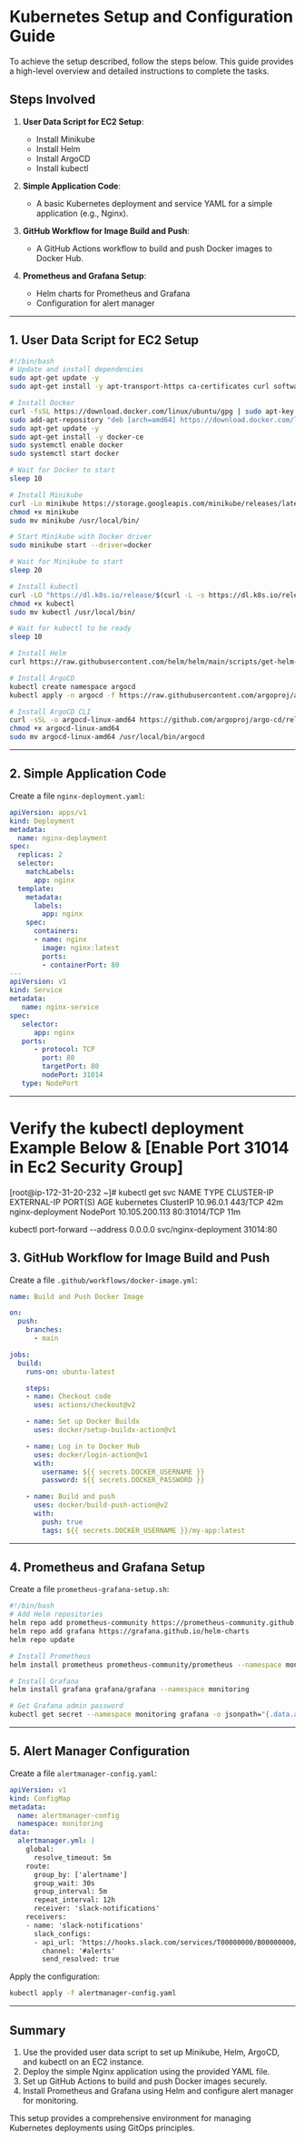 # Kubernetes Setup and Configuration Guide

To achieve the setup described, follow the steps below. This guide provides a high-level overview and detailed instructions to complete the tasks.

## Steps Involved

1. **User Data Script for EC2 Setup**:
    - Install Minikube
    - Install Helm
    - Install ArgoCD
    - Install kubectl

2. **Simple Application Code**:
    - A basic Kubernetes deployment and service YAML for a simple application (e.g., Nginx).

3. **GitHub Workflow for Image Build and Push**:
    - A GitHub Actions workflow to build and push Docker images to Docker Hub.

4. **Prometheus and Grafana Setup**:
    - Helm charts for Prometheus and Grafana
    - Configuration for alert manager

---

## 1. User Data Script for EC2 Setup

```bash
#!/bin/bash
# Update and install dependencies
sudo apt-get update -y
sudo apt-get install -y apt-transport-https ca-certificates curl software-properties-common

# Install Docker
curl -fsSL https://download.docker.com/linux/ubuntu/gpg | sudo apt-key add -
sudo add-apt-repository "deb [arch=amd64] https://download.docker.com/linux/ubuntu $(lsb_release -cs) stable"
sudo apt-get update -y
sudo apt-get install -y docker-ce
sudo systemctl enable docker
sudo systemctl start docker

# Wait for Docker to start
sleep 10

# Install Minikube
curl -Lo minikube https://storage.googleapis.com/minikube/releases/latest/minikube-linux-amd64
chmod +x minikube
sudo mv minikube /usr/local/bin/

# Start Minikube with Docker driver
sudo minikube start --driver=docker

# Wait for Minikube to start
sleep 20

# Install kubectl
curl -LO "https://dl.k8s.io/release/$(curl -L -s https://dl.k8s.io/release/stable.txt)/bin/linux/amd64/kubectl"
chmod +x kubectl
sudo mv kubectl /usr/local/bin/

# Wait for kubectl to be ready
sleep 10

# Install Helm
curl https://raw.githubusercontent.com/helm/helm/main/scripts/get-helm-3 | bash

# Install ArgoCD
kubectl create namespace argocd
kubectl apply -n argocd -f https://raw.githubusercontent.com/argoproj/argo-cd/stable/manifests/install.yaml

# Install ArgoCD CLI
curl -sSL -o argocd-linux-amd64 https://github.com/argoproj/argo-cd/releases/latest/download/argocd-linux-amd64
chmod +x argocd-linux-amd64
sudo mv argocd-linux-amd64 /usr/local/bin/argocd
```

---

## 2. Simple Application Code

Create a file `nginx-deployment.yaml`:

```yaml
apiVersion: apps/v1
kind: Deployment
metadata:
  name: nginx-deployment
spec:
  replicas: 2
  selector:
    matchLabels:
      app: nginx
  template:
    metadata:
      labels:
        app: nginx
    spec:
      containers:
      - name: nginx
        image: nginx:latest
        ports:
        - containerPort: 80
---
apiVersion: v1
kind: Service
metadata:
   name: nginx-service
spec:
   selector:
      app: nginx
   ports:
      - protocol: TCP
        port: 80
        targetPort: 80
        nodePort: 31014
   type: NodePort
```

---

# Verify the kubectl deployment Example Below & [Enable Port 31014 in Ec2 Security Group]
[root@ip-172-31-20-232 ~]# kubectl get svc
NAME               TYPE        CLUSTER-IP       EXTERNAL-IP   PORT(S)        AGE
kubernetes         ClusterIP   10.96.0.1        <none>        443/TCP        42m
nginx-deployment   NodePort    10.105.200.113   <none>        80:31014/TCP   11m

kubectl port-forward --address 0.0.0.0 svc/nginx-deployment 31014:80

## 3. GitHub Workflow for Image Build and Push

Create a file `.github/workflows/docker-image.yml`:

```yaml
name: Build and Push Docker Image

on:
  push:
    branches:
      - main

jobs:
  build:
    runs-on: ubuntu-latest

    steps:
    - name: Checkout code
      uses: actions/checkout@v2

    - name: Set up Docker Buildx
      uses: docker/setup-buildx-action@v1

    - name: Log in to Docker Hub
      uses: docker/login-action@v1
      with:
        username: ${{ secrets.DOCKER_USERNAME }}
        password: ${{ secrets.DOCKER_PASSWORD }}

    - name: Build and push
      uses: docker/build-push-action@v2
      with:
        push: true
        tags: ${{ secrets.DOCKER_USERNAME }}/my-app:latest
```

---

## 4. Prometheus and Grafana Setup

Create a file `prometheus-grafana-setup.sh`:

```bash
#!/bin/bash
# Add Helm repositories
helm repo add prometheus-community https://prometheus-community.github.io/helm-charts
helm repo add grafana https://grafana.github.io/helm-charts
helm repo update

# Install Prometheus
helm install prometheus prometheus-community/prometheus --namespace monitoring --create-namespace

# Install Grafana
helm install grafana grafana/grafana --namespace monitoring

# Get Grafana admin password
kubectl get secret --namespace monitoring grafana -o jsonpath="{.data.admin-password}" | base64 --decode ; echo
```

---

## 5. Alert Manager Configuration

Create a file `alertmanager-config.yaml`:

```yaml
apiVersion: v1
kind: ConfigMap
metadata:
  name: alertmanager-config
  namespace: monitoring
data:
  alertmanager.yml: |
    global:
      resolve_timeout: 5m
    route:
      group_by: ['alertname']
      group_wait: 30s
      group_interval: 5m
      repeat_interval: 12h
      receiver: 'slack-notifications'
    receivers:
    - name: 'slack-notifications'
      slack_configs:
      - api_url: 'https://hooks.slack.com/services/T00000000/B00000000/XXXXXXXXXXXXXXXXXXXXXXXX'
        channel: '#alerts'
        send_resolved: true
```

Apply the configuration:

```bash
kubectl apply -f alertmanager-config.yaml
```

---

## Summary

1. Use the provided user data script to set up Minikube, Helm, ArgoCD, and kubectl on an EC2 instance.
2. Deploy the simple Nginx application using the provided YAML file.
3. Set up GitHub Actions to build and push Docker images securely.
4. Install Prometheus and Grafana using Helm and configure alert manager for monitoring.

This setup provides a comprehensive environment for managing Kubernetes deployments using GitOps principles.
